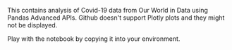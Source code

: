This contains analysis of Covid-19 data from Our World in Data using Pandas Advanced APIs. Github doesn't support Plotly plots and they might not be displayed.

Play with the notebook by copying it into your environment. 
